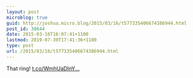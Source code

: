 ```yaml
---
layout: post
microblog: true
guid: http://joshua.micro.blog/2015/03/16/t577335406674386944.html
post_id: 38644
date: 2015-03-16T16:07:41+1100
lastmod: 2019-07-30T17:41:36+1100
type: post
url: /2015/03/16/t577335406674386944.html
---
```

That ring! [t.co/WmhUaDInY...](http://t.co/WmhUaDInY6)
